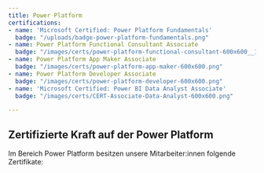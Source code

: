 ```yaml
---
title: Power Platform
certifications:
- name: 'Microsoft Certified: Power Platform Fundamentals'
  badge: "/uploads/badge-power-platform-fundamentals.png"
- name: Power Platform Functional Consultant Associate
  badge: "/images/certs/power-platform-functional-consultant-600x600__1_.png"
- name: Power Platform App Maker Associate
  badge: "/images/certs/power-platform-app-maker-600x600.png"
- name: Power Platform Developer Associate
  badge: "/images/certs/power-platform-developer-600x600.png"
- name: 'Microsoft Certified: Power BI Data Analyst Associate'
  badge: "/images/certs/CERT-Associate-Data-Analyst-600x600.png"

---
```

## Zertifizierte Kraft auf der Power Platform

Im Bereich Power Platform besitzen unsere Mitarbeiter:innen folgende Zertifikate: